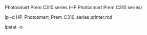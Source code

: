 Photosmart Prem C310 series (HP Photosmart Prem C310 series)

lp -d HP_Photosmart_Prem_C310_series  printer.md

lpstat -o
